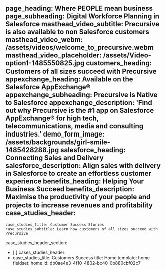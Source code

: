 page_heading: Where PEOPLE mean business
page_subheading: Digital Workforce Planning in Salesforce
masthead_video_subtitle: Precursive is also available to non Salesforce customers
masthead_video_webm: /assets/videos/welcome_to_precursive.webm
masthead_video_placeholder: /assets/Video-option1-1485550825.jpg
customers_heading: Customers of all sizes succeed with Precursive
appexchange_heading: Available on the Salesforce AppExchange®
appexchange_subheading: Precursive is Native to Salesforce
appexchange_description: 'Find out why Precursive is the #1 app on Salesforce AppExchange® for high tech, telecommunications, media and consulting industries.'
demo_form_image: /assets/backgrounds/girl-smile-1485428288.jpg
salesforce_heading: Connecting Sales and Delivery
salesforce_description: Align sales with delivery in Salesforce to create an effortless customer experience
benefits_heading: Helping Your Business Succeed
benefits_description: Maximise the productivity of your people and projects to increase revenues and profitability
case_studies_header:
  - 
    case_studies_title: Customer Success Stories
    case_studies_subtitle: Learn how customers of all sizes succeed with Precursive
case_studies_header_section:
  - [ ]
cases_studies_header:
  - 
    case_studies_title: Customers Success
title: Home
template: home
fieldset: home
id: db0ae4e3-4f10-4802-bc40-0b880cbf02c7
